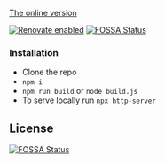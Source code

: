 [The online version](https://dgrammatiko.github.io/com_frontpage/)

[![Renovate enabled](https://img.shields.io/badge/renovate-enabled-brightgreen.svg)](https://renovatebot.com/)
[![FOSSA Status](https://app.fossa.io/api/projects/git%2Bgithub.com%2Fdgrammatiko%2Fcom_frontpage.svg?type=shield)](https://app.fossa.io/projects/git%2Bgithub.com%2Fdgrammatiko%2Fcom_frontpage?ref=badge_shield)

### Installation


- Clone the repo
- `npm i`
- `npm run build` or `node build.js`
- To serve locally run `npx http-server`



## License
[![FOSSA Status](https://app.fossa.io/api/projects/git%2Bgithub.com%2Fdgrammatiko%2Fcom_frontpage.svg?type=large)](https://app.fossa.io/projects/git%2Bgithub.com%2Fdgrammatiko%2Fcom_frontpage?ref=badge_large)